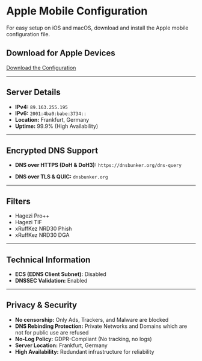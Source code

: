 # Apple Mobile Configuration

For easy setup on iOS and macOS, download and install the Apple mobile configuration file.

## Download for Apple Devices

[Download the Configuration](https://raw.githubusercontent.com/xRuffKez/DNSBunker/refs/heads/main/doh.mobileconfig)

---

## Server Details

- **IPv4:** ```89.163.255.195```
- **IPv6:** ```2001:4ba0:babe:3734::```
- **Location:** Frankfurt, Germany
- **Uptime:** 99.9% (High Availability)

---

## Encrypted DNS Support

- **DNS over HTTPS (DoH & DoH3):**
  ```https://dnsbunker.org/dns-query```
  
- **DNS over TLS & QUIC:**
  ```dnsbunker.org```

---

## Filters

- Hagezi Pro++
- Hagezi TIF
- xRuffKez NRD30 Phish
- xRuffKez NRD30 DGA

---

## Technical Information

- **ECS (EDNS Client Subnet):** Disabled
- **DNSSEC Validation:** Enabled

---

## Privacy & Security

- **No censorship:** Only Ads, Trackers, and Malware are blocked
- **DNS Rebinding Protection:** Private Networks and Domains which are not for public use are refused
- **No-Log Policy:** GDPR-Compliant (No tracking, no logs)
- **Server Location:** Frankfurt, Germany
- **High Availability:** Redundant infrastructure for reliability

